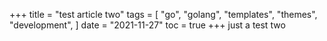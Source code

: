 +++
title = "test article two"
tags = [
    "go",
    "golang",
    "templates",
    "themes",
    "development",
]
date = "2021-11-27"
toc = true
+++
just a test two
